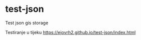 # test-json
Test json gis storage

Testiranje u tijeku
https://ejovrh2.github.io/test-json/index.html

